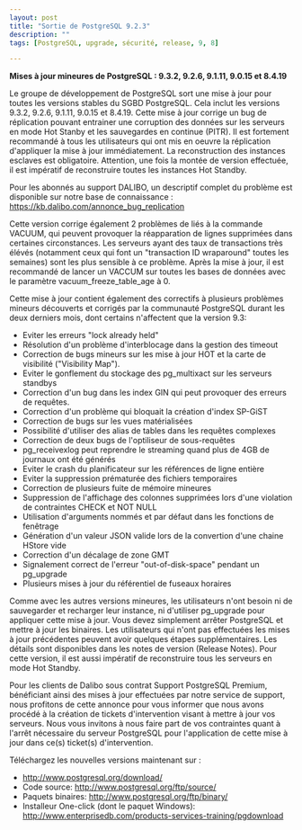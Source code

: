 ```yaml
---
layout: post
title: "Sortie de PostgreSQL 9.2.3"
description: ""
tags: [PostgreSQL, upgrade, sécurité, release, 9, 8]

---
```


**Mises à jour mineures de PostgreSQL : 9.3.2, 9.2.6, 9.1.11, 9.0.15 et 8.4.19**

Le groupe de développement de PostgreSQL sort une mise à jour pour toutes les versions stables du SGBD PostgreSQL. Cela inclut les versions 9.3.2, 9.2.6, 9.1.11, 9.0.15 et 8.4.19. Cette mise à jour corrige un bug de réplication pouvant entrainer une corruption des données sur les serveurs en mode Hot Stanby et les sauvegardes en continue (PITR). Il est fortement recommandé à tous les utilisateurs qui ont mis en oeuvre la réplication d'appliquer la mise à jour immédiatement. La reconstruction des instances esclaves est obligatoire. Attention, une fois la montée de version effectuée, il est impératif de reconstruire toutes les instances Hot Standby.

<!--more-->

Pour les abonnés au support DALIBO, un descriptif complet du problème est disponible sur notre base de connaissance : <https://kb.dalibo.com/annonce_bug_replication>

Cette version corrige également 2 problèmes de liés à la commande VACUUM, qui peuvent provoquer la réapparation de lignes supprimées dans certaines circonstances. Les serveurs ayant des taux de transactions très élévés (notamment ceux qui font un "transaction ID wraparound" toutes les semaines) sont les plus sensible à ce problème. Après la mise à jour, il est recommandé de lancer un VACCUM sur toutes les bases de données avec le paramètre vacuum_freeze_table_age à 0.

Cette mise à jour contient également des correctifs à plusieurs problèmes mineurs découverts et corrigés par la communauté PostgreSQL durant les deux derniers mois, dont certains n'affectent que la version 9.3:

* Eviter les erreurs "lock already held"
* Résolution d'un problème d'interblocage dans la gestion des timeout
* Correction de bugs mineurs sur les mise à jour HOT et la carte de visibilité ("Visibility Map"). 
* Eviter le gonflement du stockage des pg_multixact sur les serveurs standbys
* Correction d'un bug dans les index GIN qui peut provoquer des erreurs de requêtes. 
* Correction d'un problème qui bloquait la création d'index  SP-GiST
* Correction de bugs sur les vues matérialisées
* Possibilité d'utiliser des alias de tables dans les requêtes complexes
* Correction de deux bugs de l'optiliseur de sous-requêtes
* pg_receivexlog peut reprendre le streaming quand plus de 4GB de journaux ont été générés
* Eviter le crash du planificateur sur les références de ligne entière
* Eviter la suppression prématurée des fichiers temporaires
* Correction de plusieurs fuite de mémoire mineures
* Suppression de l'affichage des colonnes supprimées lors d'une violation de contraintes CHECK et NOT NULL 
* Utilisation d'arguments nommés et par défaut dans les fonctions de fenêtrage
* Génération d'un valeur JSON valide lors de la convertion d'une chaine HStore vide
* Correction d'un décalage de zone GMT
* Signalement correct de l'erreur "out-of-disk-space" pendant un pg_upgrade
* Plusieurs mises à jour du référentiel de fuseaux horaires

 

Comme avec les autres versions mineures, les utilisateurs n'ont besoin ni de sauvegarder et recharger leur instance, ni d'utiliser pg_upgrade pour appliquer cette mise à jour. Vous devez simplement arrêter PostgreSQL et mettre à jour les binaires. Les utilisateurs qui n'ont pas effectuées les mises à jour précédentes peuvent avoir quelques étapes supplémentaires. Les détails sont disponibles dans les notes de version (Release Notes). Pour cette version, il est aussi impératif de reconstruire tous les serveurs en mode Hot Standby.

Pour les clients de Dalibo sous contrat Support PostgreSQL Premium, bénéficiant ainsi des mises à jour effectuées par notre service de support, nous profitons de cette annonce pour vous informer que nous avons procédé à la création de tickets d'intervention visant à mettre à jour vos serveurs. Nous vous invitons à nous faire part de vos contraintes quant à l'arrêt nécessaire du serveur PostgreSQL pour l'application de cette mise à jour dans ce(s) ticket(s) d'intervention.

Téléchargez les nouvelles versions maintenant sur :

* <http://www.postgresql.org/download/>
* Code source: <http://www.postgresql.org/ftp/source/>
* Paquets binaires: <http://www.postgresql.org/ftp/binary/>
* Installeur One-click (dont le paquet Windows): <http://www.enterprisedb.com/products-services-training/pgdownload>
